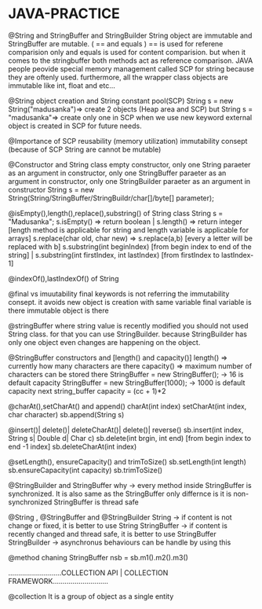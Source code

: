 # JAVA-PRACTICE
@String and StringBuffer and StringBuilder
String object are immutable and StringBuffer are mutable. ( == and equals ) == is used for referene comparision only and equals is used for content comparision. but when it comes to the stringbuffer both methods act as reference comparison.
JAVA people peovide special memory management called SCP for string because they are oftenly used. furthermore, all the wrapper class objects are immutable like int, float and etc...

@String object creation and String constant pool(SCP)
String s = new String("madusanka")=> create 2 objects (Heap area and SCP) but String s = "madusanka"=> create only one in SCP
when we use new keyword external object is created in SCP for future needs.

@Importance of SCP
reusability (memory utilization)
immutability consept (because of SCP String are cannot be mutable)

@Constructor and String class
empty constructor, only one String paraeter as an argument in constructor, only one StringBuffer paraeter as an argument in constructor, only one StringBuilder paraeter as an argument in constructor
String s = new String(String/StringBuffer/StringBuildr/char[]/byte[] parameter);

@isEmpty(),length(),replace(),substring() of String class
String s = "Madusanka";
s.isEmpty() => return boolean | s.length() => return integer [length method is applicable for string and length variable is applicable for arrays]
s.replace(char old, char new) => s.replace(a,b) [every a letter will be replaced with b]
s.substring(int beginIndex) [from begin index to end of the string] | s.substring(int firstIndex, int lastIndex) [from firstIndex to lastIndex-1]

@indexOf(),lastIndexOf() of String

@final vs imuutability
final keywords is not referring the immutability consept. it avoids new object is creation with same variable
final variable is there
immutable object is there

@stringBuffer
where string value is recently modified you should not used String class. for that you can use StringBuilder. because StringBuilder has only one object even changes are happening on the object.

@StringBuffer constructors and [length() and capacity()]
length() => currently how many characters are there
capacity() => maximum number of characters can be stored there
StringBuffer = new StringBuffer(); -> 16 is default capacity
StringBuffer = new StringBuffer(1000); -> 1000 is default capacity
next string_buffer capacity = (cc + 1)*2 

@charAt(),setCharAt() and append()
charAt(int index)
setCharAt(int index, char character)
sb.append(String s)

@insert()| delete()| deleteCharAt()| delete()| reverse()
sb.insert(int index, String s| Double d| Char c)
sb.delete(int brgin, int end) [from begin index to end -1 index]
sb.deleteCharAt(int index)

@setLength(), ensureCapacity() and trimToSize()
sb.setLength(int length)
sb.ensureCapacity(int capacity)
sb.trimToSize()

@StringBuilder and StringBuffer
why -> every method inside StringBuffer is synchronized.
It is also same as the StringBuffer only differnce is it is non-synchronized
StringBuffer is thread safe

@String , @StringBuffer and @StringBuilder
String -> if content is not change or fixed, it is better to use String
StringBuffer -> if content is recently changed and thread safe, it is better to use StringBuffer
StringBuilder -> asynchronus behaviours can be handle by using this

@method chaning
StringBuffer nsb = sb.m1().m2().m3()  



...........................COLLECTION API | COLLECTION FRAMEWORK............................

@collection
It is a group of object as a single entity
